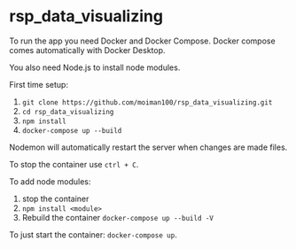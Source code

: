 # rsp_data_visualizing
To run the app you need Docker and Docker Compose. Docker compose comes automatically with Docker Desktop.

You also need Node.js to install node modules.

First time setup:

1. `git clone https://github.com/moiman100/rsp_data_visualizing.git`
2. `cd rsp_data_visualizing`
3. `npm install`
4. `docker-compose up --build`

Nodemon will automatically restart the server when changes are made files.

To stop the container use `ctrl + C`.

To add node modules:

1. stop the container
2. `npm install <module>`
3. Rebuild the container `docker-compose up --build -V`

To just start the container: `docker-compose up`.
